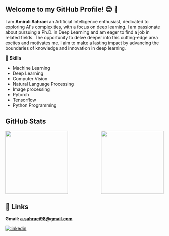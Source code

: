 ## **Welcome to my GitHub Profile!**  😊 👋

I am **Amirali Sahraei** an Artificial Intelligence enthusiast, dedicated to exploring AI's complexities, with a focus on deep learning. I am passionate about pursuing a Ph.D. in Deep Learning and am eager to find a job in related fields. The opportunity to delve deeper into this cutting-edge area excites and motivates me. I aim to make a lasting impact by advancing the boundaries of knowledge and innovation in deep learning.


💪 **Skills**

* Machine Learning
* Deep Learning
* Computer Vision
* Natural Language Processing
* Image processing
* Pytorch 
* Tensorflow
* Python Programming

## GitHub Stats
<a href="https://github.com/anuraghazra/github-readme-stats">
  <img height=200 align="center" src="https://github-readme-stats.vercel.app/api?username=amiralisahraei&theme=dark" />
</a> <a href="https://github.com/anuraghazra/convoychat">
  <img height=200 align="right" src="https://github-readme-stats.vercel.app/api/top-langs?username=amiralisahraei&layout=compact&langs_count=8&card_width=220&theme=dark" />
</a>

## 🔗 Links

 **Gmail: a.sahraei98@gmail.com**

  [![linkedin](https://img.shields.io/badge/linkedin-0A66C2?style=for-the-badge&logo=linkedin&logoColor=white)](www.linkedin.com/in/amirali-sahraei98/)


